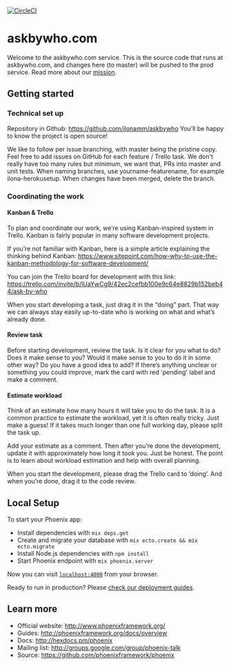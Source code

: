 [![CircleCI](https://circleci.com/gh/ilonamm/askbywho.svg?style=svg)](https://circleci.com/gh/ilonamm/askbywho)

# askbywho.com

Welcome to the askbywho.com service.  This is the source code that runs at askbywho.com, and changes here (to master) will be pushed to the prod service.  Read more about our [mission](mission.md).

## Getting started

### Technical set up
 
Repository in Github: https://github.com/ilonamm/askbywho
You’ll be happy to know the project is open source!
 
We like to follow per issue branching, with master being the pristine copy. Feel free to add issues on GitHub for each feature / Trello task. We don't really have too many rules but minimum, we want that, PRs into master and unit tests. When naming branches, use yourname-featurename, for example ilona-herokusetup. When changes have been merged, delete the branch.
 
### Coordinating the work

#### Kanban & Trello

To plan and coordinate our work, we’re using Kanban-inspired system in Trello. Kanban is fairly popular in many software development projects. 
 
If you’re not familiar with Kanban, here is a simple article explaining the thinking behind Kanban: https://www.sitepoint.com/how-why-to-use-the-kanban-methodology-for-software-development/
 
You can join the Trello board for development with this link: https://trello.com/invite/b/lUaYwCg9/42ec2cefbb100e9c64e8829b152beb44/ask-by-who
 
When you start developing a task, just drag it in the “doing” part. That way we can always stay easily up-to-date who is working on what and what’s already done.

#### Review task 

Before starting development, review the task. Is it clear for you what to do? Does it make sense to you? Would it make sense to you to do it in some other way? Do you have a good idea to add? If there’s anything unclear or something you could improve, mark the card with red 'pending' label and make a comment. 
 
#### Estimate workload 

Think of an estimate how many hours it will take you to do the task. It is a common practice to estimate the workload, yet it is often really tricky. Just make a guess! If it takes much longer than one full working day, please split the task up.
 
Add your estimate as a comment. Then after you’re done the development, update it with approximately how long it took you. Just be honest. The point is to learn about workload estimation and help with overall planning.
 
When you start the development, please drag the Trello card to ‘doing’. And when you’re done, drag it to the code review.




## Local Setup

To start your Phoenix app:

  * Install dependencies with `mix deps.get`
  * Create and migrate your database with `mix ecto.create && mix ecto.migrate`
  * Install Node.js dependencies with `npm install`
  * Start Phoenix endpoint with `mix phoenix.server`

Now you can visit [`localhost:4000`](http://localhost:4000) from your browser.

Ready to run in production? Please [check our deployment guides](http://www.phoenixframework.org/docs/deployment).

## Learn more

  * Official website: http://www.phoenixframework.org/
  * Guides: http://phoenixframework.org/docs/overview
  * Docs: http://hexdocs.pm/phoenix
  * Mailing list: http://groups.google.com/group/phoenix-talk
  * Source: https://github.com/phoenixframework/phoenix

